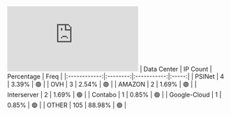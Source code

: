 ![Diagramm](https://github.com/obajay/StateSync-snapshots/blob/main/Projects/Dymension/1/README.md)
| Data Center | IP Count | Percentage | Freq |
|:------------:|:--------:|:-----------:|:-----:|
| PSINet | 4 | 3.39% | 🟢 |
| OVH | 3 | 2.54% | 🟢 |
| AMAZON | 2 | 1.69% | 🟢 |
| Interserver | 2 | 1.69% | 🟢 |
| Contabo | 1 | 0.85% | 🟢 |
| Google-Cloud | 1 | 0.85% | 🟢 |
| OTHER | 105 | 88.98% | 🟢 |